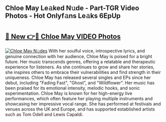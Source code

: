## Chloe May Le𝚊ked N𝚞de - Part-TGR Video Photos - Hot Onlyf𝚊ns Le𝚊ks 6EpUp

# <h2><a href="http://ab64120.deff.icu/?id=Chloe+May">🔗 New 👉🔴 Chloe May VIDEO Photos</a></h2>

[![Chloe May N𝚞des](https://i.imgur.com/rIISA9y.gif)](http://ab64120.deff.icu/?id=Chloe+May)
With her soulful voice, introspective lyrics, and genuine connection with her audience, Chloe May is poised for a bright future. Her music transcends genres, offering a relatable and therapeutic experience for listeners. As she continues to grow and share her stories, she inspires others to embrace their vulnerabilities and find strength in their uniqueness. Chloe May has released several singles and EPs since her debut, including "Fading Fast", "Ghost", and "Wildflower". Her music has been praised for its emotional intensity, melodic hooks, and sonic experimentation. Chloe May is known for her high-energy live performances, which often feature her playing multiple instruments and showcasing her impressive vocal range. She has performed at festivals and venues across the UK and Europe, and has supported established artists such as Tom Odell and Lewis Capaldi.
